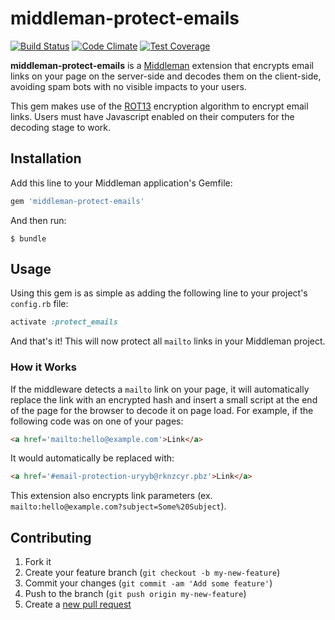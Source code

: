 # middleman-protect-emails

[![Build Status](https://travis-ci.org/amsardesai/middleman-protect-emails.svg)](https://travis-ci.org/amsardesai/middleman-protect-emails)
[![Code Climate](https://codeclimate.com/github/amsardesai/middleman-protect-emails/badges/gpa.svg)](https://codeclimate.com/github/amsardesai/middleman-protect-emails)
[![Test Coverage](https://codeclimate.com/github/amsardesai/middleman-protect-emails/badges/coverage.svg)](https://codeclimate.com/github/amsardesai/middleman-protect-emails)

**middleman-protect-emails** is a [Middleman](http://middlemanapp.com) extension that encrypts email links on your page on the server-side and decodes them on the client-side, avoiding spam bots with no visible impacts to your users.

This gem makes use of the [ROT13](http://en.wikipedia.org/wiki/ROT13) encryption algorithm to encrypt email links. Users must have Javascript enabled on their computers for the decoding stage to work.

## Installation

Add this line to your Middleman application's Gemfile:

```ruby
gem 'middleman-protect-emails'
```

And then run:

    $ bundle

## Usage

Using this gem is as simple as adding the following line to your project's `config.rb` file:

```ruby
activate :protect_emails
```

And that's it! This will now protect all `mailto` links in your Middleman project.

### How it Works

If the middleware detects a `mailto` link on your page, it will automatically replace the link with an encrypted hash and insert a small script at the end of the page for the browser to decode it on page load. For example, if the following code was on one of your pages:

```html
<a href='mailto:hello@example.com'>Link</a>
```

It would automatically be replaced with:

```html
<a href='#email-protection-uryyb@rknzcyr.pbz'>Link</a>
```

This extension also encrypts link parameters (ex. `mailto:hello@example.com?subject=Some%20Subject`).

## Contributing

1. Fork it
2. Create your feature branch (`git checkout -b my-new-feature`)
3. Commit your changes (`git commit -am 'Add some feature'`)
4. Push to the branch (`git push origin my-new-feature`)
5. Create a [new pull request](../../pull/new/master)
